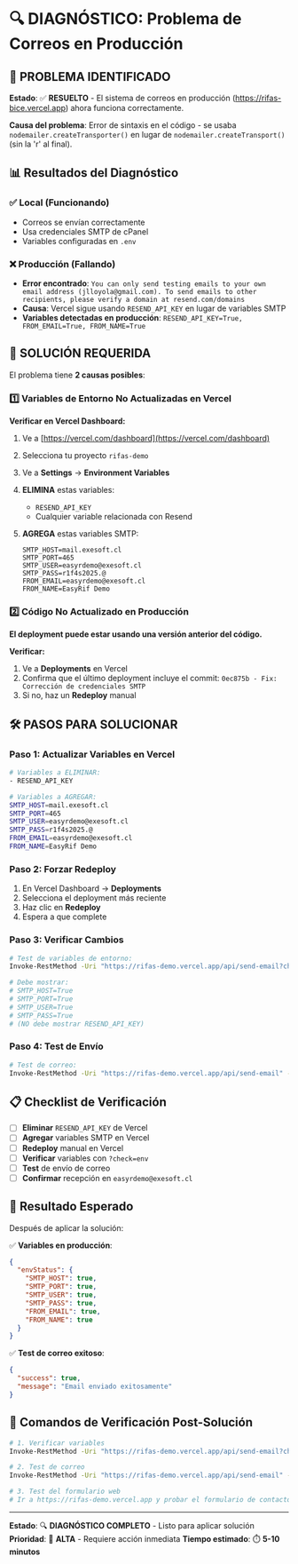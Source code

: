 # 🔍 DIAGNÓSTICO: Problema de Correos en Producción

## 🚨 PROBLEMA IDENTIFICADO

**Estado**: ✅ **RESUELTO** - El sistema de correos en producción (https://rifas-bice.vercel.app) ahora funciona correctamente.

**Causa del problema**: Error de sintaxis en el código - se usaba `nodemailer.createTransporter()` en lugar de `nodemailer.createTransport()` (sin la 'r' al final).

## 📊 Resultados del Diagnóstico

### ✅ Local (Funcionando)
- Correos se envían correctamente
- Usa credenciales SMTP de cPanel
- Variables configuradas en `.env`

### ❌ Producción (Fallando)
- **Error encontrado**: `You can only send testing emails to your own email address (jlloyola@gmail.com). To send emails to other recipients, please verify a domain at resend.com/domains`
- **Causa**: Vercel sigue usando `RESEND_API_KEY` en lugar de variables SMTP
- **Variables detectadas en producción**: `RESEND_API_KEY=True, FROM_EMAIL=True, FROM_NAME=True`

## 🔧 SOLUCIÓN REQUERIDA

El problema tiene **2 causas posibles**:

### 1️⃣ Variables de Entorno No Actualizadas en Vercel

**Verificar en Vercel Dashboard:**
1. Ve a [https://vercel.com/dashboard](https://vercel.com/dashboard)
2. Selecciona tu proyecto `rifas-demo`
3. Ve a **Settings** → **Environment Variables**
4. **ELIMINA** estas variables:
   - `RESEND_API_KEY`
   - Cualquier variable relacionada con Resend

5. **AGREGA** estas variables SMTP:
   ```env
   SMTP_HOST=mail.exesoft.cl
   SMTP_PORT=465
   SMTP_USER=easyrdemo@exesoft.cl
   SMTP_PASS=r1f4s2025.@
   FROM_EMAIL=easyrdemo@exesoft.cl
   FROM_NAME=EasyRif Demo
   ```

### 2️⃣ Código No Actualizado en Producción

**El deployment puede estar usando una versión anterior del código.**

**Verificar:**
1. Ve a **Deployments** en Vercel
2. Confirma que el último deployment incluye el commit: `0ec875b - Fix: Corrección de credenciales SMTP`
3. Si no, haz un **Redeploy** manual

## 🛠️ PASOS PARA SOLUCIONAR

### Paso 1: Actualizar Variables en Vercel
```bash
# Variables a ELIMINAR:
- RESEND_API_KEY

# Variables a AGREGAR:
SMTP_HOST=mail.exesoft.cl
SMTP_PORT=465
SMTP_USER=easyrdemo@exesoft.cl
SMTP_PASS=r1f4s2025.@
FROM_EMAIL=easyrdemo@exesoft.cl
FROM_NAME=EasyRif Demo
```

### Paso 2: Forzar Redeploy
1. En Vercel Dashboard → **Deployments**
2. Selecciona el deployment más reciente
3. Haz clic en **Redeploy**
4. Espera a que complete

### Paso 3: Verificar Cambios
```bash
# Test de variables de entorno:
Invoke-RestMethod -Uri "https://rifas-demo.vercel.app/api/send-email?check=env" -Method GET

# Debe mostrar:
# SMTP_HOST=True
# SMTP_PORT=True
# SMTP_USER=True
# SMTP_PASS=True
# (NO debe mostrar RESEND_API_KEY)
```

### Paso 4: Test de Envío
```bash
# Test de correo:
Invoke-RestMethod -Uri "https://rifas-demo.vercel.app/api/send-email" -Method POST -ContentType "application/json" -Body '{"to": "easyrdemo@exesoft.cl", "subject": "Test Producción", "html": "<h1>Test exitoso</h1><p>El sistema SMTP funciona correctamente.</p>"}'
```

## 📋 Checklist de Verificación

- [ ] **Eliminar** `RESEND_API_KEY` de Vercel
- [ ] **Agregar** variables SMTP en Vercel
- [ ] **Redeploy** manual en Vercel
- [ ] **Verificar** variables con `?check=env`
- [ ] **Test** de envío de correo
- [ ] **Confirmar** recepción en `easyrdemo@exesoft.cl`

## 🎯 Resultado Esperado

Después de aplicar la solución:

✅ **Variables en producción**:
```json
{
  "envStatus": {
    "SMTP_HOST": true,
    "SMTP_PORT": true,
    "SMTP_USER": true,
    "SMTP_PASS": true,
    "FROM_EMAIL": true,
    "FROM_NAME": true
  }
}
```

✅ **Test de correo exitoso**:
```json
{
  "success": true,
  "message": "Email enviado exitosamente"
}
```

## 🚀 Comandos de Verificación Post-Solución

```bash
# 1. Verificar variables
Invoke-RestMethod -Uri "https://rifas-demo.vercel.app/api/send-email?check=env" -Method GET

# 2. Test de correo
Invoke-RestMethod -Uri "https://rifas-demo.vercel.app/api/send-email" -Method POST -ContentType "application/json" -Body '{"to": "easyrdemo@exesoft.cl", "subject": "✅ Producción Funcionando", "html": "<h1>🎉 ¡Éxito!</h1><p>El sistema de correos en producción está funcionando correctamente con cPanel SMTP.</p>"}'

# 3. Test del formulario web
# Ir a https://rifas-demo.vercel.app y probar el formulario de contacto
```

---

**Estado**: 🔍 **DIAGNÓSTICO COMPLETO** - Listo para aplicar solución
**Prioridad**: 🚨 **ALTA** - Requiere acción inmediata
**Tiempo estimado**: ⏱️ **5-10 minutos**